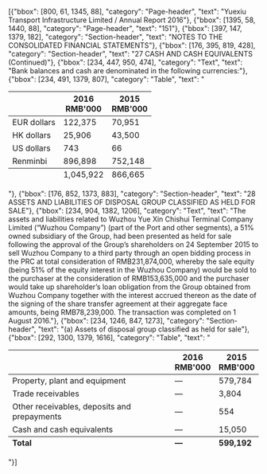 [{"bbox": [800, 61, 1345, 88], "category": "Page-header", "text": "Yuexiu Transport Infrastructure Limited / Annual Report 2016"}, {"bbox": [1395, 58, 1440, 88], "category": "Page-header", "text": "151"}, {"bbox": [397, 147, 1379, 182], "category": "Section-header", "text": "NOTES TO THE CONSOLIDATED FINANCIAL STATEMENTS"}, {"bbox": [176, 395, 819, 428], "category": "Section-header", "text": "27 CASH AND CASH EQUIVALENTS (Continued)"}, {"bbox": [234, 447, 950, 474], "category": "Text", "text": "Bank balances and cash are denominated in the following currencies:"}, {"bbox": [234, 491, 1379, 807], "category": "Table", "text": "<table><thead><tr><th></th><th>2016<br>RMB'000</th><th>2015<br>RMB'000</th></tr></thead><tbody><tr><td>EUR dollars</td><td>122,375</td><td>70,951</td></tr><tr><td>HK dollars</td><td>25,906</td><td>43,500</td></tr><tr><td>US dollars</td><td>743</td><td>66</td></tr><tr><td>Renminbi</td><td>896,898</td><td>752,148</td></tr></tbody><tfoot><tr><td></td><td>1,045,922</td><td>866,665</td></tr></tfoot></table>"}, {"bbox": [176, 852, 1373, 883], "category": "Section-header", "text": "28 ASSETS AND LIABILITIES OF DISPOSAL GROUP CLASSIFIED AS HELD FOR SALE"}, {"bbox": [234, 904, 1382, 1206], "category": "Text", "text": "The assets and liabilities related to Wuzhou Yue Xin Chishui Terminal Company Limited (“Wuzhou Company”) (part of the Port and other segments), a 51% owned subsidiary of the Group, had been presented as held for sale following the approval of the Group’s shareholders on 24 September 2015 to sell Wuzhou Company to a third party through an open bidding process in the PRC at total consideration of RMB231,874,000, whereby the sale equity (being 51% of the equity interest in the Wuzhou Company) would be sold to the purchaser at the consideration of RMB153,635,000 and the purchaser would take up shareholder’s loan obligation from the Group obtained from Wuzhou Company together with the interest accrued thereon as the date of the signing of the share transfer agreement at their aggregate face amounts, being RMB78,239,000. The transaction was completed on 1 August 2016."}, {"bbox": [234, 1246, 847, 1273], "category": "Section-header", "text": "(a) Assets of disposal group classified as held for sale"}, {"bbox": [292, 1300, 1379, 1616], "category": "Table", "text": "<table><thead><tr><th></th><th>2016<br>RMB'000</th><th>2015<br>RMB'000</th></tr></thead><tbody><tr><td>Property, plant and equipment</td><td>—</td><td>579,784</td></tr><tr><td>Trade receivables</td><td>—</td><td>3,804</td></tr><tr><td>Other receivables, deposits and prepayments</td><td>—</td><td>554</td></tr><tr><td>Cash and cash equivalents</td><td>—</td><td>15,050</td></tr></tbody><tfoot><tr><td><strong>Total</strong></td><td><strong>—</strong></td><td><strong>599,192</strong></td></tr></tfoot></table>"}]